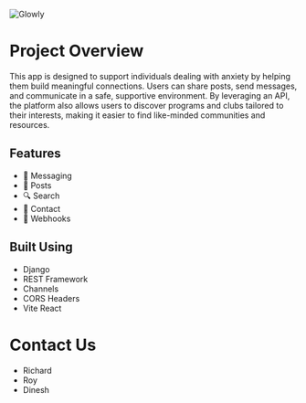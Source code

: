 ![Glowly](https://i.imgur.com/VJoweav.png)

# Project Overview 
This app is designed to support individuals dealing with anxiety by helping them build meaningful connections. Users can share posts, send messages, and communicate in a safe, supportive environment. By leveraging an API, the platform also allows users to discover programs and clubs tailored to their interests, making it easier to find like-minded communities and resources.

## Features 

- 💬 Messaging
- 📝 Posts
- 🔍 Search
- 📨 Contact
- 🔗 Webhooks

## Built Using

- Django 
- REST Framework
- Channels
- CORS Headers
- Vite React 

# Contact Us
- Richard
- Roy
- Dinesh
